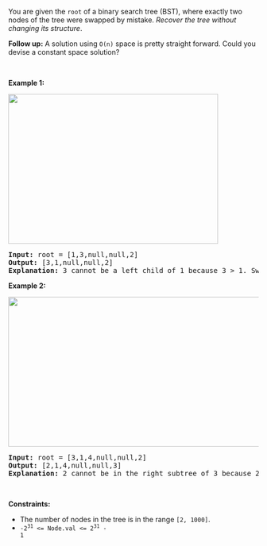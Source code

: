 You are given the `` root `` of a binary search tree (BST), where exactly two nodes of the tree were swapped by mistake. _Recover the tree without changing its structure_.

__Follow up:__ A solution using `` O(n) `` space is pretty straight forward. Could you devise a constant space solution?

&nbsp;

__Example 1:__

<img alt="" src="https://assets.leetcode.com/uploads/2020/10/28/recover1.jpg" style="width: 422px; height: 302px;"/>

<pre>
<strong>Input:</strong> root = [1,3,null,null,2]
<strong>Output:</strong> [3,1,null,null,2]
<strong>Explanation:</strong> 3 cannot be a left child of 1 because 3 &gt; 1. Swapping 1 and 3 makes the BST valid.
</pre>

__Example 2:__

<img alt="" src="https://assets.leetcode.com/uploads/2020/10/28/recover2.jpg" style="width: 581px; height: 302px;"/>

<pre>
<strong>Input:</strong> root = [3,1,4,null,null,2]
<strong>Output:</strong> [2,1,4,null,null,3]
<strong>Explanation:</strong> 2 cannot be in the right subtree of 3 because 2 &lt; 3. Swapping 2 and 3 makes the BST valid.
</pre>

&nbsp;

__Constraints:__

*   The number of nodes in the tree is in the range `` [2, 1000] ``.
*   <code>-2<sup>31</sup> &lt;= Node.val &lt;= 2<sup>31</sup> - 1</code>